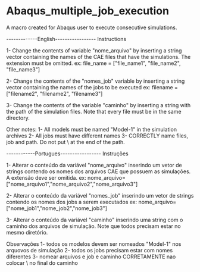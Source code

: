 # Abaqus_multiple_job_execution
A macro created for Abaqus user to execute consecutive simulations.

-------------English-----------------
Instructions

1- Change the contents of variable "nome_arquivo" by inserting a string vector containing the names of the CAE files that have the simulations. The extension must be omitted.
ex:
file_name = ["file_name1", "file_name2", "file_name3"]

2- Change the contents of the "nomes_job" variable by inserting a string vector containing the names of the jobs to be executed
ex:
filename = ["filename2", "filename2", "filename3"]

3- Change the contents of the variable "caminho" by inserting a string with the path of the simulation files. Note that every file must be in the same directory.

Other notes:
1- All models must be named "Model-1" in the simulation archives
2- All jobs must have different names
3- CORRECTLY name files, job and path. Do not put \ at the end of the path.

------------Portugues-----------------
Instruções

1- Alterar o conteúdo da variável "nome_arquivo" inserindo um vetor de strings contendo os nomes dos arquivos CAE que possuem as simulações. A extensão deve ser omitida.
ex:
nome_arquivo=["nome_arquivo1","nome_arquivo2","nome_arquivo3"]

2- Alterar o conteúdo da variável "nomes_job" inserindo um vetor de strings contendo os nomes dos jobs a serem executados
ex: 
nome_arquivo=["nome_job1","nome_job2","nome_job3"]

3- Alterar o conteúdo da variável "caminho" inserindo uma string com o caminho dos arquivos de simulação. Note que todos precisam estar no mesmo diretório.

Observações
1- todos os modelos devem ser nomeados "Model-1" nos arquovos de simulação
2- todos os jobs precisam estar com nomes diferentes
3- nomear arquivos e job e caminho CORRETAMENTE nao colocar \ no final do caminho
